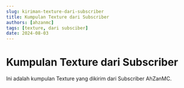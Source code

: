 ```yaml
---
slug: kiriman-texture-dari-subscriber
title: Kumpulan Texture dari Subscriber
authors: [ahzanmc]
tags: [texture, dari subsciber]
date: 2024-08-03
---
```


# Kumpulan Texture dari Subscriber

Ini adalah kumpulan Texture yang dikirim dari Subscriber AhZanMC.
<!-- truncate -->